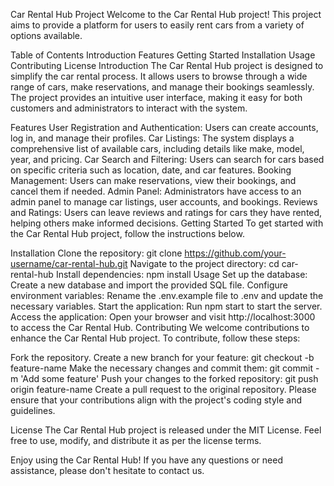 Car Rental Hub Project
Welcome to the Car Rental Hub project! This project aims to provide a platform for users to easily rent cars from a variety of options available.

Table of Contents
Introduction
Features
Getting Started
Installation
Usage
Contributing
License
Introduction
The Car Rental Hub project is designed to simplify the car rental process. It allows users to browse through a wide range of cars, make reservations, and manage their bookings seamlessly. The project provides an intuitive user interface, making it easy for both customers and administrators to interact with the system.

Features
User Registration and Authentication: Users can create accounts, log in, and manage their profiles.
Car Listings: The system displays a comprehensive list of available cars, including details like make, model, year, and pricing.
Car Search and Filtering: Users can search for cars based on specific criteria such as location, date, and car features.
Booking Management: Users can make reservations, view their bookings, and cancel them if needed.
Admin Panel: Administrators have access to an admin panel to manage car listings, user accounts, and bookings.
Reviews and Ratings: Users can leave reviews and ratings for cars they have rented, helping others make informed decisions.
Getting Started
To get started with the Car Rental Hub project, follow the instructions below.

Installation
Clone the repository: git clone https://github.com/your-username/car-rental-hub.git
Navigate to the project directory: cd car-rental-hub
Install dependencies: npm install
Usage
Set up the database: Create a new database and import the provided SQL file.
Configure environment variables: Rename the .env.example file to .env and update the necessary variables.
Start the application: Run npm start to start the server.
Access the application: Open your browser and visit http://localhost:3000 to access the Car Rental Hub.
Contributing
We welcome contributions to enhance the Car Rental Hub project. To contribute, follow these steps:

Fork the repository.
Create a new branch for your feature: git checkout -b feature-name
Make the necessary changes and commit them: git commit -m 'Add some feature'
Push your changes to the forked repository: git push origin feature-name
Create a pull request to the original repository.
Please ensure that your contributions align with the project's coding style and guidelines.

License
The Car Rental Hub project is released under the MIT License. Feel free to use, modify, and distribute it as per the license terms.

Enjoy using the Car Rental Hub! If you have any questions or need assistance, please don't hesitate to contact us.